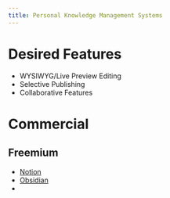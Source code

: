 ```yaml
---
title: Personal Knowledge Management Systems
---
```


# Desired Features
* WYSIWYG/Live Preview Editing
* Selective Publishing
* Collaborative Features



# Commercial
## Freemium
* [Notion](https://www.notion.so/)
* [Obsidian](https://obsidian.md/)
* 